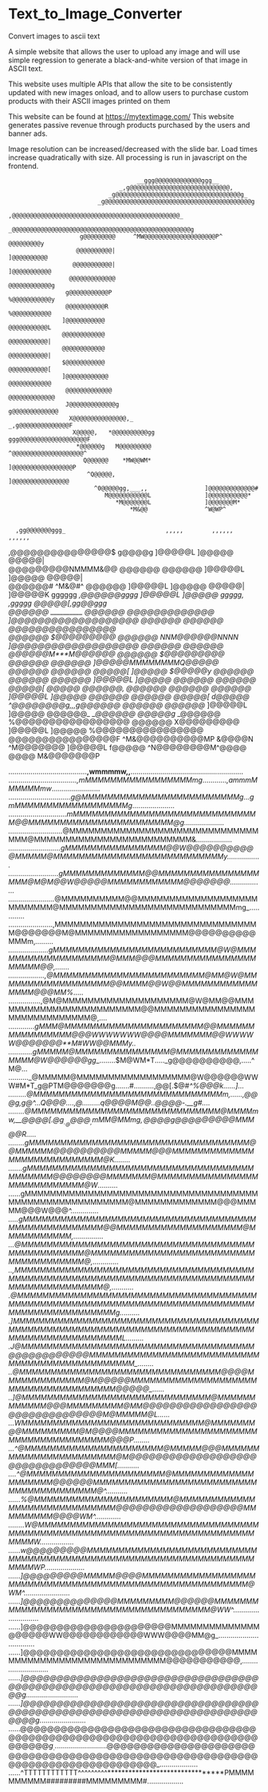# Text_to_Image_Converter
Convert images to ascii text

A simple website that allows the user to upload any image and will use simple regression to generate 
a black-and-white version of that image in ASCII text.

This website uses multiple APIs that allow the site to be consistently updated with new images onload, 
and to allow users to purchase custom products with their ASCII images printed on them

This website can be found at https://mytextimage.com/ 
This website generates passive revenue through products purchased by the users and banner ads.

Image resolution can be increased/decreased with the slide bar. Load times increase quadratically with size. 
All processing is run in javascript on the frontend. 



                                        __ggg@@@@@@@@@@@@@ggg__                                             
                                   _,g@@@@@@@@@@@@@@@@@@@@@@@@@@@@,                                         
                                _g@@@@@@@@@@@@@@@@@@@@@@@@@@@@@@@@@@@g_                                     
                             _g@@@@@@@@@@@@@@@@@@@@@@@@@@@@@@@@@@@@@@@@@g                                   
                           ,@@@@@@@@@@@@@@@@@@@@@@@@@@@@@@@@@@@@@@@@@@@@@@@_                                
                         _@@@@@@@@@@@@@@@@@@@@@@@@@@@@@@@@@@@@@@@@@@@@@@@@@@g                               
                        g@@@@@@@@@     ^MW@@@@@@@@@@@@@@@@@@@@P^     @@@@@@@@@y                             
                       @@@@@@@@@@|                                   ]@@@@@@@@@@                            
                      @@@@@@@@@@@|                                   ]@@@@@@@@@@@                           
                     @@@@@@@@@@@@@                                   @@@@@@@@@@@@g                          
                    g@@@@@@@@@@@P                                     %@@@@@@@@@@@y                         
                    @@@@@@@@@@@R                                       %@@@@@@@@@@@                         
                   ]@@@@@@@@@@@                                         @@@@@@@@@@@L                        
                   @@@@@@@@@@@@                                         @@@@@@@@@@@|                        
                   @@@@@@@@@@@@                                         @@@@@@@@@@@|                        
                   $@@@@@@@@@@@                                         @@@@@@@@@@@[                        
                   ]@@@@@@@@@@@@                                       @@@@@@@@@@@@                         
                    @@@@@@@@@@@@@                                     @@@@@@@@@@@@@                         
                    J@@@@@@@@@@@@@g                                 g@@@@@@@@@@@@@                          
                     X@@@@@@@@@@@@@@@,_                         _,g@@@@@@@@@@@@@@F                          
                      X@@@@@,   *@@@@@@@@@@gg             ggg@@@@@@@@@@@@@@@@@@@F                           
                       *@@@@@@g   M@@@@@@@@@              ^@@@@@@@@@@@@@@@@@@@@^                            
                         Q@@@@@@    *MW@@WM*               ]@@@@@@@@@@@@@@@@@P                              
                          ^Q@@@@@,                         ]@@@@@@@@@@@@@@@@                                
                            ^0@@@@@gg,___,,                ]@@@@@@@@@@@@@#                                  
                               M@@@@@@@@@@@L               ]@@@@@@@@@@@*                                    
                                  *M@@@@@@@L               ]@@@@@@@M*                                       
                                      *M&@@                ^W@WP^                                           
                                                                                                            
                                                                                                            
      ,gg@@@@@@@ggg_                            ,,,,,        ,,,,,,                       ,,,,,,            
   ,@@@@@@@@@@@@@@@$    g@@@@g                 ]@@@@@L       ]@@@@@                       @@@@@|            
  @@@@@@@@@NMMMM&@@     @@@@@@     @@@@@@      ]@@@@@L       ]@@@@@                       @@@@@|            
 @@@@@@#                ^M&@#^     @@@@@@      ]@@@@@L       ]@@@@@                       @@@@@|            
]@@@@@K                 gggggg  __,@@@@@@gggg  ]@@@@@L       ]@@@@@   ggggg,     ,ggggg   @@@@@[,gg@@ggg_   
@@@@@@     __________   @@@@@@  @@@@@@@@@@@@@  ]@@@@@@@@@@@@@@@@@@@   @@@@@@     @@@@@@   @@@@@@@@@@@@@@@@  
@@@@@@     $@@@@@@@@@   @@@@@@  NNM@@@@@@NNNN  ]@@@@@@@@@@@@@@@@@@@   @@@@@@     @@@@@@   @@@@@@M***M@@@@@@ 
@@@@@@     $@@@@@@@@@   @@@@@@     @@@@@@      ]@@@@@MMMMMMMMQ@@@@@   @@@@@@     @@@@@@   @@@@@[     ]@@@@@ 
$@@@@@y        @@@@@@   @@@@@@     @@@@@@      ]@@@@@L       ]@@@@@   @@@@@@     @@@@@@   @@@@@[      @@@@@ 
 @@@@@@,       @@@@@@   @@@@@@     @@@@@@      ]@@@@@L       ]@@@@@   @@@@@@     @@@@@@   @@@@@[     d@@@@@ 
 ^@@@@@@@@g,,,g@@@@@@   @@@@@@     @@@@@@_     ]@@@@@L       ]@@@@@   @@@@@@_  __@@@@@@   @@@@@g_   _@@@@@@ 
   %@@@@@@@@@@@@@@@@@   @@@@@@     X@@@@@@@@@  ]@@@@@L       ]@@@@@   %@@@@@@@@@@@@@@@@   @@@@@@@@@@@@@@@@F 
     ^M&@@@@@@@@@@MP    &@@@@N      ^M@@@@@@@  ]@@@@@L       f@@@@@    ^N@@@@@@@@M^@@@@   @@@@ M&@@@@@@@P  



.......................................__,wmmmmw,,__........................................................ 
.................................._,mMMMMMMMMMMMMMMMMMmg_............_,ammmMMMMMMmw_........................ 
..............................._g@MMMMMMMMMMMMMMMMMMMMMMMMMg_..._gmMMMMMMMMMMMMMMMMMMg_..................... 
............................._mMMMMMMMMMMMMMMMMMMMMMMMMMMMMMM@@MMMMMMMMMMMMMMMMMMMMMMM@g.................... 
..........................._@MMMMMMMMMMMMMMMMMMMMMMMMMMMMMMMMM@MMMMMMMMMMMMMMMMMMMMMMMMM&_.................. 
..........................gMMMMMMMMMMMMMMMM@@W@@@@@@@@@@@MMMMM@MMMMMMMMMMMMMMMMMMMMMMMMMMMy................. 
.........................gMMMMMMMMMMMMM@@MMMMMMMMMMMMMMMMMMM@M@M@@W@@@@@MMMMMMMMMMMM@@@@@@@................. 
......................._@MMMMMMMMMM@@MMMMMMMMMMMMMMMMMMMMMMMMMM@MMMMMMMMMMMMMMMMMMMMMMMMMMMMmg_............. 
......................,MMMMMMMMMMMMMMMMMMMMMMMMMMMMMMMMM@@@@@@@M@MMMMMMMMMMMMMMMMMM@@@@@@@@@@MMMm,_......... 
...................._gMMMMMMMMMMMMMMMMMMMMMMMMMM@W@MMMMMMMMMMMMMMMMMMM@MMM@@@MMMMMMMMMMMMMMMMMMMMM@@,....... 
.................._,@MMMMMMMMMMMMMMMMMMMMMMMM@MM@W@MMMMMMMMMMMMMMMMMM@@MMMM@@W@@MMMMMMMMMMMMMMMM@@@MM%_..... 
................,@M@MMMMMMMMMMMMMMMMMMMM@W@MM@@MMMMMMMMMMMMMMMMMMMMMMMM@@MMMMMMMMMMMMMMMMMMMMMMMMMMMMM@,.... 
............._gMMM@MMMMMMMMMMMMMMMMMMMMMM@@MMMMMMMMMMMMMMMM@@@WWWWWWW@@@@MMMMMMM@@WWWWW@@@@@@@**M#WW@@MMMy.. 
............gMMMMM@MMMMMMMMMMMMMMM@MMMMMMMMMMMMMMMMM@W@@@@@@gg__........$M@WM*T....._g@@@@@@@@@@,.....^M@... 
.........._@MMMMM@MMMMMMMMMMMMMMMMMM@W@@@@@@WWW#M*T_g@PTM@@@@@@@g.......#..........,@@[.$@#*^%@@@k......]... 
........._@MMMMMMMMMMMMMMMMMMMMMMMMMMMMMMm,_......,@@@g,g@^...Q@@@....,@_.........q@@@@M@@_.._@@@@-.__g#.... 
........_@MMMMMMMMMMMMMMMMMMMMMMMMMMMMMM@MMMMmw,__@@@@[.$@g_._@@@@_,mMM@MMmg,____.$@@@@g@@@@@@@@@MMM@@R..... 
........gMMMMMMMMMMMMMMMMMMMMMMMMMMMMMMMMMMM@@MMMMMM@@@@@@@@@@MMMMM@@@MMMMMMMMMMMMMMMMMMMMMMMMMMMM@K........ 
.......gMMMMMMMMMMMMMMMMMMMMMMMMMMMMMMMMMMMMMMMMMMM@@@@@@@@MMMMMMM@MMMMMMMMMMMMMMMMMMMMMMMMMMMM@W*.......... 
......gMMMMMMMMMMMMMMMMMMMMMMMMMMMMMMMMMMMMMMMMMMMMMMMMMMMMMMMM@MMMMMMMMMMMMM@@@MMMMM@@@W@@@*^.............. 
.....gMMMMMMMMMMMMMMMMMMMMMMMMMMMMMMMMMMMMMMMMMMMMMMMMMMMM@@MMMMMMMMMMMMMMMMMMMM@MMMMMMMMMMM,............... 
..._@MMMMMMMMMMMMMMMMMMMMMMMMMMMMMMMMMMMMMMMMMMMMMMMMM@MMMMMMMMMMMMMMMMMMMMMMMMMMMMMMMMMMMMMM@,............. 
..,MMMMMMMMMMMMMMMMMMMMMMMMMMMMMMMMMMMMMMMMMMMMMMMMMMMMMMMMMMMMMMMMMMMMMMMMMMMMMMMMMMMMMMMMMMMM@,........... 
._@MMMMMMMMMMMMMMMMMMMMMMMMMMMMMMMMMMMMMMMMMMMMMMMMMMMMMMMMMMMMMMMMMMMMMMMMMMMMMMMMMMMMMMMMMMMMMMg.......... 
.]MMMMMMMMMMMMMMMMMMMMMMMMMMMMMMMMMMMMMMMMMMMMMMMMMMMMMMMMMMMMMMMMMMMMMMMMMMMMMMMMMMMMMMMMMMMMMMMML......... 
.J@MMMMMMMMMMMMMMMMMMMMMMMMMMMMMMMMMMMMM@@@@@@@@@@@@MMMMMMMMMMMMMMMMMMMMMMMMMMMMMMMMMMMMMMMMMMMMMMM_........ 
..@MMMMMMMMMMMMMMMMMMMMMMMMMMMMMMMM@@@@MMMMMMMMMMMMM@M@@@@@MMMMMMMMMMMMMMMMMMMMMMMMMMMMMMMMMMMMM@@@@@_...... 
..]@MMMMMMMMMMMMMMMMMMMMMMMMMMMMMM@MMMMMMMMMMMM@@@MMMMMMMMM@MM@@@@@@@@@@@@@@@@@@@@@@@@@@@@@@@M@MMMMM@L...... 
...WMMMMMMMMMMMMMMMMMMMMMMMMMMMMM@MMMMMMM@@MMMMMMMMM@M@@@@MMMMMMMMMMMMMMMMMMMMMMMMMMMMMMMMMMMMMM@@@P........ 
...^@MMMMMMMMMMMMMMMMMMMMMM@MMMMM@@@MMMMMMMMMMMMMMMMMMMMMMM@M@@@@@@@@@@@@@@@@@@@@@@@@@@@@@@@@MMM[........... 
....^@MMMMMMMMMMMMMMMMMMMMMM@MMMMMMMMMMMMMMMMMMMM@@@@@@MMMMMMMMMMMMMMMMMMMMMMMMMMMMMMMMMMMMMMMM@^........... 
......%@MMMMMMMMMMMMMMMMMMMMMM@MMMMMMMMMMMMMMMMMMMMMMMMMMMMM@@@@@@@@@@@@@@@@@@@MMMMMMMMM@@@@WM^............. 
........*W@MMMMMMMMMMMMMMMMMMMMMMMMMMMMMMMMMMMMMMMMMMMMMMMMMMMMMMMMMMMMMMMMMMMMMMMMMMMMMMW*................. 
......w@@@@@@@@@MMMMMMMMMMMMMMMMMMMMMMMMMMMMMMMMMMMMMMMMMMMMMMMMMMMMMMMMMMMMMMMMMMMMMMWP.................... 
......]@@@@@@@@@MMMMM@@@@MMMMMMMMMMMMMMMMMMMMMMMMMMMMMMMMMMMMMMMMMMMMMMMMMMMMMMMM@WM^....................... 
......]@@@@@@@@@@@@@@MMMMMMMMM@@@@@@MMMMMMMMMMMMMMMMMMMMMMMMMMMMMMMMMMMMMMM@WW*^............................ 
......]@@@@@@@@@@@@@@@@@@@@@@MMMMMMMMMMMMMM@@@@@@WW@@@@@@@@@@@@WWW@@@@MM@g_................................. 
......]@@@@@@@@@@@@@@@@@@@@@@@@@@@@@@@MMMMMMMMMMMMMMMMMMMMMMMMMMMMM@@@@@@@@@@@,_............................ 
......]@@@@@@@@@@@@@@@@@@@@@@@@@@@@@@@@@@@@@@@@@@@@@@@@@@@@@@@@@@@@@@@@@@@@@@@@@@g.......................... 
......]@@@@@@@@@@@@@@@@@@@@@@@@@@@@@@@@@@@@@@@@@@@@@@@@@@@@@@@@@@@@@@@@@@@@@@@@@@@@g_....................... 
......$@@@@@@@@@@@@@@@@@@@@@@@@@@@@@@@@@@@@@@@@@@@@@@@@@@@@@@@@@@@@@@@@@@@@@@@@@@@@@@g_..................... 
......$@@@@@@@@@@@@@@@@@@@@@@@@@@@@@@@@@@@@@@@@@@@@@@@@@@@@@@@@@@@@@@@@@@@@@@@@@@@@@@@@@_................... 
......^TTTTTTTTTTTT^^^^^^^^^********************************PMMMMMMMMMM#########MMMMMMMMM#.................. 


